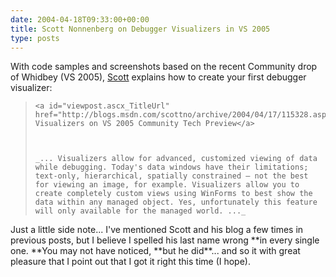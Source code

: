 ```yaml
---
date: 2004-04-18T09:33:00+00:00
title: Scott Nonnenberg on Debugger Visualizers in VS 2005
type: posts
---
```

With code samples and screenshots based on the recent Community drop of Whidbey (VS 2005), [Scott](http://blogs.msdn.com/scottno) explains how to create your first debugger visualizer:

<blockquote dir="ltr" style="MARGIN-RIGHT: 0px">

    <a id="viewpost.ascx_TitleUrl" href="http://blogs.msdn.com/scottno/archive/2004/04/17/115328.aspx">Debugger Visualizers on VS 2005 Community Tech Preview</a>



    _... Visualizers allow for advanced, customized viewing of data while debugging. Today's data windows have their limitations; text-only, hierarchical, spatially constrained – not the best for viewing an image, for example. Visualizers allow you to create completely custom views using WinForms to best show the data within any managed object. Yes, unfortunately this feature will only available for the managed world. ..._

</blockquote>

<p dir="ltr">
  Just a little side note... I've mentioned Scott and his blog a few times in previous posts, but I believe I spelled his last name wrong **in every single one. **You may not have noticed, **but he did**... and so it with great pleasure that I point out that I got it right this time (I hope).

